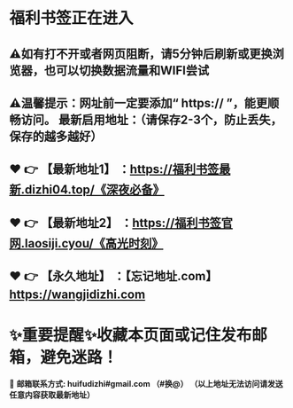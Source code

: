 #  福利书签正在进入

⚠如有打不开或者网页阻断，请5分钟后刷新或更换浏览器，也可以切换数据流量和WIFI尝试
------
⚠温馨提示：网址前一定要添加“ https:// ”，能更顺畅访问。
最新启用地址：（请保存2-3个，防止丢失，保存的越多越好）
------
:heart: :point_right: 【最新地址1】 ：https://福利书签最新.dizhi04.top/《深夜必备》
------
:heart: :point_right: 【最新地址2】 ：https://福利书签官网.laosiji.cyou/《高光时刻》
------
:heart: :point_right: 【永久地址】 ：【忘记地址.com】https://wangjidizhi.com
------
:sparkles:重要提醒:sparkles:收藏本页面或记住发布邮箱，避免迷路！
==
:e-mail: __邮箱联系方式: huifudizhi#gmail.com （#换@）
（以上地址无法访问请发送任意内容获取最新地址）__
